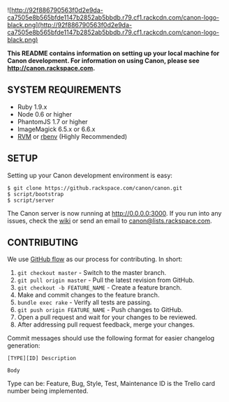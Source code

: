 ![http://92f886790563f0d2e9da-ca7505e8b565bfde1147b2852ab5bbdb.r79.cf1.rackcdn.com/canon-logo-black.png](http://92f886790563f0d2e9da-ca7505e8b565bfde1147b2852ab5bbdb.r79.cf1.rackcdn.com/canon-logo-black.png)

**This README contains information on setting up your local machine for Canon 
development. For information on using Canon, please see http://canon.rackspace.com.**

## SYSTEM REQUIREMENTS

- Ruby 1.9.x
- Node 0.6 or higher
- PhantomJS 1.7 or higher
- ImageMagick 6.5.x or 6.6.x
- [RVM](https://rvm.io) or [rbenv](https://github.com/sstephenson/rbenv) (Highly Recommended)

## SETUP

Setting up your Canon development environment is easy:

    $ git clone https://github.rackspace.com/canon/canon.git
    $ script/bootstrap
    $ script/server

The Canon server is now running at http://0.0.0.0:3000. If you run into any issues, 
check the [wiki](https://github.rackspace.com/canon/canon/wiki) or send an email to 
canon@lists.rackspace.com.
 
## CONTRIBUTING

We use [GitHub flow](http://scottchacon.com/2011/08/31/github-flow.html) as our 
process for contributing. In short:

1. `git checkout master` - Switch to the master branch.
2. `git pull origin master` - Pull the latest revision from GitHub.
3. `git checkout -b FEATURE_NAME` - Create a feature branch.
4. Make and commit changes to the feature branch.
5. `bundle exec rake` - Verify all tests are passing.
5. `git push origin FEATURE_NAME` - Push changes to GitHub.
6. Open a pull request and wait for your changes to be reviewed.
7. After addressing pull request feedback, merge your changes.

Commit messages should use the following format for easier changelog generation:

```
[TYPE][ID] Description

Body
```

Type can be: Feature, Bug, Style, Test, Maintenance
ID is the Trello card number being implemented.
